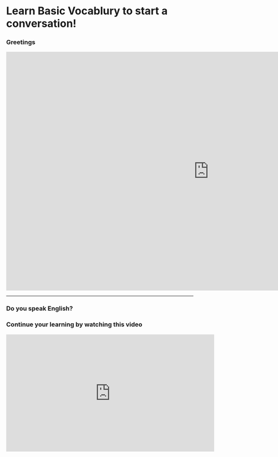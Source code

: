 <h1> Learn Basic Vocablury to start a conversation! </h1>
<h3> Greetings </h3>
<iframe src="https://h5p.org/h5p/embed/364527" width="1090" height="642" frameborder="0" allowfullscreen="allowfullscreen"></iframe><script src="https://h5p.org/sites/all/modules/h5p/library/js/h5p-resizer.js" charset="UTF-8"></script>
<hr>
<h3> Do you speak English?</h3>
<h3> Continue your learning by watching this video</h3> 
<iframe width="560" height="315" src="https://www.youtube.com/embed/cyaKqd6wbIM" frameborder="0" allow="accelerometer; autoplay; encrypted-media; gyroscope; picture-in-picture" allowfullscreen></iframe>
